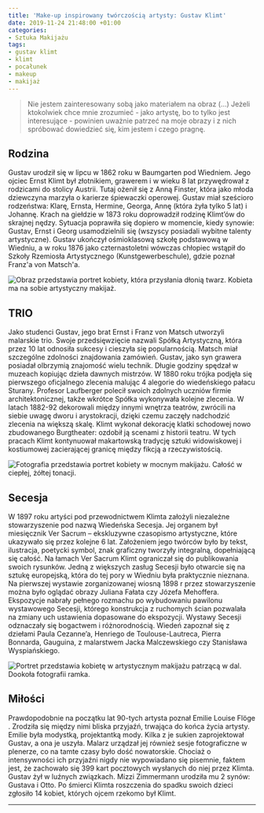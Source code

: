```yaml
---
title: 'Make-up inspirowany twórczością artysty: Gustav Klimt'
date: 2019-11-24 21:48:00 +01:00
categories:
- Sztuka Makijażu
tags:
- gustav klimt
- klimt
- pocałunek
- makeup
- makijaż
---
```


> Nie jestem zainteresowany sobą jako materiałem na obraz (...) Jeżeli ktokolwiek chce mnie zrozumieć - jako artystę, bo to tylko jest interesujące - powinien uważnie patrzeć na moje obrazy i z nich spróbować dowiedzieć się, kim jestem i czego pragnę.


## Rodzina

Gustav urodził się w lipcu w 1862 roku w Baumgarten pod Wiedniem. Jego ojciec Ernst Klimt był złotnikiem, grawerem i w wieku 8 lat przywędrował z rodzicami do stolicy Austrii. Tutaj ożenił się z Anną Finster, która jako młoda dziewczyna marzyła o karierze śpiewaczki operowej. Gustav miał sześcioro rodzeństwa: Klarę, Ernsta, Hermine, Georga, Annę (która żyła tylko 5 lat) i Johannę. Krach na giełdzie w 1873 roku doprowadził rodzinę Klimt’ów do skrajnej nędzy. Sytuacja poprawiła się dopiero w momencie, kiedy synowie: Gustav, Ernst i Georg usamodzielnili się (wszyscy posiadali wybitne talenty artystyczne).
Gustav ukończył ośmioklasową  szkołę podstawową w Wiedniu, a w roku 1876 jako czternastoletni wówczas chłopiec wstąpił do Szkoły Rzemiosła Artystycznego (Kunstgewerbeschule), gdzie poznał Franz'a von Matsch'a.

![Obraz przedstawia portret kobiety, która przysłania dłonią twarz. Kobieta ma na sobie artystyczny makijaż.](https://assets2.ello.co/uploads/asset/attachment/10561669/ello-optimized-a36d6dd4.jpg)

## TRIO

Jako studenci Gustav, jego brat Ernst i Franz von Matsch utworzyli malarskie trio. Swoje przedsięwzięcie nazwali Spółką Artystyczną, która przez 10 lat odnosiła sukcesy i cieszyła się popularnością. Matsch miał szczególne zdolności znajdowania zamówień. 
Gustav, jako syn grawera posiadał olbrzymią znajomość wielu technik. Długie godziny spędzał w muzeach kopiując dzieła dawnych mistrzów.
W 1880 roku trójka podjęła się pierwszego oficjalnego zlecenia malując 4 alegorie do wiedeńskiego pałacu Sturany. Profesor Laufberger polecił swoich zdolnych uczniów firmie architektonicznej,  także wkrótce Spółka wykonywała kolejne zlecenia. W latach 1882-92 dekorowali między innymi wnętrza teatrów, zwrócili na siebie uwagę dworu i arystokracji, dzięki czemu zaczęły nadchodzić zlecenia na większą skalę. Klimt wykonał dekorację klatki schodowej nowo zbudowanego Burgtheater: ozdobił ją scenami z historii teatru. W tych pracach Klimt kontynuował makartowską tradycję sztuki widowiskowej i kostiumowej zacierającej granicę między fikcją a rzeczywistością.

![Fotografia przedstawia portret kobiety w mocnym makijażu. Całość w ciepłej, żółtej tonacji.](https://assets3.ello.co/uploads/asset/attachment/10561667/ello-optimized-070867a5.jpg)

## Secesja

W 1897 roku artyści pod przewodnictwem Klimta założyli niezależne stowarzyszenie pod nazwą Wiedeńska Secesja. Jej organem był miesięcznik Ver Sacrum – ekskluzywne czasopismo artystyczne, które ukazywało się przez kolejne 6 lat. Założeniem jego twórców było by tekst, ilustracja, poetycki symbol, znak graficzny tworzyły integralną, dopełniającą się całość. Na łamach Ver Sacrum Klimt ograniczał się do publikowania swoich rysunków. Jedną z większych zasług Secesji było otwarcie się na sztukę europejską, która do tej pory w Wiedniu była praktycznie nieznana. 
Na pierwszej wystawie zorganizowanej wiosną 1898 r przez stowarzyszenie można było oglądać obrazy Juliana Fałata czy Józefa Mehoffera. Ekspozycje nabrały pełnego rozmachu po wybudowaniu pawilonu wystawowego Secesji, którego konstrukcja z ruchomych ścian pozwalała na zmiany uch ustawienia dopasowane do ekspozycji. 
Wystawy Secesji odznaczały się bogactwem i różnorodnością. Wiedeń zapoznał się z dziełami Paula Cezanne’a, Henriego de Toulouse-Lautreca, Pierra Bonnarda, Gauguina, z malarstwem Jacka Malczewskiego czy Stanisława Wyspiańskiego. 

![Portret przedstawia kobietę w artystycznym makijażu patrzącą w dal. Dookoła fotografii ramka.](https://assets0.ello.co/uploads/asset/attachment/10561744/ello-optimized-85ddfab7.jpg)

## Miłości

Prawdopodobnie na początku lat 90-tych artysta poznał Emilie Louise Flöge
. Zrodziła się między nimi bliska przyjaźń, trwająca do końca życia artysty. 
Emilie była modystką, projektantką mody. Kilka z je sukien zaprojektował Gustav, a ona je uszyła. Malarz urządzał jej również sesje fotograficzne w plenerze, co na tamte czasy było dość nowatorskie. Chociaż o intensywności ich przyjaźni nigdy nie wypowiadano się pisemnie, faktem jest, że zachowało się 399 kart pocztowych wysłanych do niej przez Klimta. 
Gustav żył w luźnych związkach. Mizzi Zimmermann urodziła mu 2 synów: Gustava i Otto. Po śmierci Klimta roszczenia do spadku swoich dzieci zgłosiło 14 kobiet, których ojcem rzekomo był Klimt.

----------
